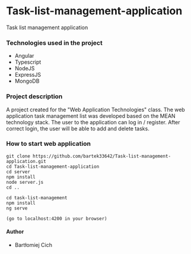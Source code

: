 # Task-list-management-application
Task list management application

### Technologies used in the project
- Angular
- Typescript
- NodeJS
- ExpressJS
- MongoDB

### Project description
A project created for the "Web Application Technologies" class. The web application task management list was developed based on the MEAN technology stack. 
The user to the application can log in / register. After correct login, the user will be able to add and delete tasks. 

### How to start web application
```
git clone https://github.com/bartek33642/Task-list-management-application.git
cd Task-list-management-application
cd server
npm install
node server.js
cd ..

cd task-list-management
npm install
ng serve

(go to localhost:4200 in your browser)
```
#### Author
- Bartłomiej Cich


